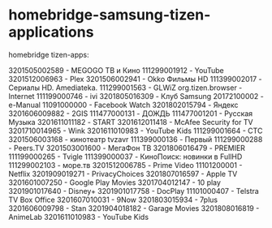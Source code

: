 # homebridge-samsung-tizen-applications

homebridge tizen-apps:

3201505002589 - MEGOGO ТВ и Кино
111299001912 - YouTube
3201512006963 - Plex
3201506002941 - Okko Фильмы HD
111399002017 - Сериалы HD. Amediateka.
111299001563 - GLWiZ
org.tizen.browser - Internet
111199000746 - ivi
3201805016309 - Клуб Samsung
20172100002 - e-Manual
11091000000 - Facebook Watch
3201802015794 - Яндекс
3201606009882 - 2GIS
111477000131 - ДОЖДЬ
111477001201 - Русская Музыка
3201611011182 - START
3201612011418 - McAfee Security for TV
3201710014965 - Wink
3201611010983 - YouTube Kids
111299001664 - CTC
3201506003168 - кинотеатр tvzavr
111399000136 - Первый
111299000288 - Peers.TV
3201503001600 - МегаФон ТВ
3201806016479 - PREMIER
111199000265 - Tvigle
111399000037 - КиноПоиск: новинки в FullHD
111299002103 - море.тв
3201512006785 - Prime Video
11101200001 - Netflix
3201909019271 - PrivacyChoices
3201807016597 - Apple TV
3201601007250 - Google Play Movies
3201704012147 - 10 play
3201901017640 - Disney+
3201901017758 - DocPlay
11101000407 - Telstra TV Box Office
3201607010031 - 9Now
3201803015934 - 7plus
3201606009798 - Stan
3201904018182 - Garage Movies
3201808016819 - AnimeLab
3201611010983 - YouTube Kids
